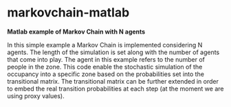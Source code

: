 # markovchain-matlab
**Matlab example of Markov Chain with N agents**

In this simple example a Markov Chain is implemented considering N agents. 
The length of the simulation is set along with the number of agents that come into play. 
The agent in this example refers to the number of people in the zone. 
This code enable the stochastic simulation of the occupancy into a specific zone based on the probabilities set into the transitional matrix. 
The transitional matrix can be further extended in order to embed the real transition probabilities at each step (at the moment we are using proxy values).
